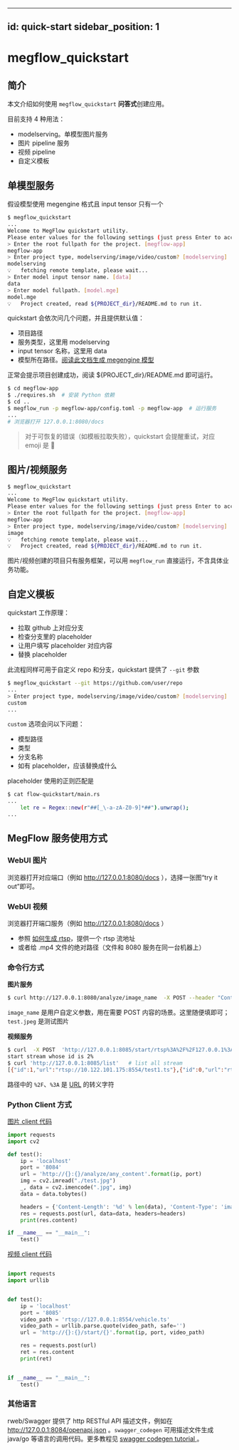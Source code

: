 
---
id: quick-start
sidebar_position: 1
---


# megflow_quickstart

## 简介

本文介绍如何使用 `megflow_quickstart`  **问答式**创建应用。

目前支持 4 种用法：
* modelserving。单模型图片服务
* 图片 pipeline 服务
* 视频 pipeline
* 自定义模板

## 单模型服务

假设模型使用 megengine 格式且 input tensor 只有一个

```bash
$ megflow_quickstart
...
Welcome to MegFlow quickstart utility.
Please enter values for the following settings (just press Enter to accept a default value, if one is given in brackets).
> Enter the root fullpath for the project. [megflow-app]
megflow-app
> Enter project type, modelserving/image/video/custom? [modelserving]
modelserving
💡   fetching remote template, please wait...
> Enter model input tensor name. [data]
data
> Enter model fullpath. [model.mge]
model.mge
💡   Project created, read ${PROJECT_dir}/README.md to run it.
```

quickstart 会依次问几个问题，并且提供默认值：
* 项目路径
* 服务类型，这里用 modelserving
* input tensor 名称，这里用 data
* 模型所在路径。[阅读此文档生成 megengine 模型](appendix-C-dump-model.zh.md)

正常会提示项目创建成功，阅读 ${PROJECT_dir}/README.md 即可运行。

```bash
$ cd megflow-app
$ ./requires.sh  # 安装 Python 依赖
$ cd ..
$ megflow_run -p megflow-app/config.toml -p megflow-app  # 运行服务
...
# 浏览器打开 127.0.0.1:8080/docs
```

> 对于可恢复的错误（如模板拉取失败），quickstart 会提醒重试，对应 emoji 是 🔧

## 图片/视频服务

```bash
$ megflow_quickstart
...
Welcome to MegFlow quickstart utility.
Please enter values for the following settings (just press Enter to accept a default value, if one is given in brackets).
> Enter the root fullpath for the project. [megflow-app]
megflow-app
> Enter project type, modelserving/image/video/custom? [modelserving]
image
💡   fetching remote template, please wait...
💡   Project created, read ${PROJECT_dir}/README.md to run it.
```

图片/视频创建的项目只有服务框架，可以用 `megflow_run` 直接运行，不含具体业务功能。

## 自定义模板

quickstart 工作原理：
* 拉取 github 上对应分支
* 检查分支里的 placeholder
* 让用户填写 placeholder 对应内容
* 替换 placeholder

此流程同样可用于自定义 repo 和分支，quickstart 提供了 `--git` 参数

```bash
$ megflow_quickstart --git https://github.com/user/repo
...
> Enter project type, modelserving/image/video/custom? [modelserving]
custom
...
```

`custom` 选项会问以下问题：
* 模型路径
* 类型
* 分支名称
* 如有 placeholder，应该替换成什么

placeholder 使用的正则匹配是 
```bash
$ cat flow-quickstart/main.rs
...
    let re = Regex::new(r"##[_\-a-zA-Z0-9]*##").unwrap();
...
```

## MegFlow 服务使用方式

### WebUI 图片
浏览器打开对应端口（例如 http://127.0.0.1:8080/docs ），选择一张图“try it out”即可。

### WebUI 视频
浏览器打开端口服务（例如 http://127.0.0.1:8080/docs ）

* 参照 [如何生成 rtsp](../02-how-to-run/generate-rtsp.zh.md)，提供一个 rtsp 流地址
* 或者给 .mp4 文件的绝对路径（文件和 8080 服务在同一台机器上）

### 命令行方式
**图片服务**
```bash
$ curl http://127.0.0.1:8080/analyze/image_name  -X POST --header "Content-Type:image/*"   --data-binary @test.jpeg
```

`image_name` 是用户自定义参数，用在需要 POST 内容的场景。这里随便填即可；`test.jpeg` 是测试图片

**视频服务**
```bash
$ curl  -X POST  'http://127.0.0.1:8085/start/rtsp%3A%2F%2F127.0.0.1%3A8554%2Ftest1.ts'  # start  rtsp://127.0.0.1:8554/test1.ts
start stream whose id is 2% 
$ curl 'http://127.0.0.1:8085/list'   # list all stream
[{"id":1,"url":"rtsp://10.122.101.175:8554/test1.ts"},{"id":0,"url":"rtsp://10.122.101.175:8554/test1.ts"}]%
```
路径中的 `%2F`、`%3A` 是 [URL](https://www.ietf.org/rfc/rfc1738.txt) 的转义字符


### Python Client 方式

[图片 client 代码](https://github.com/MegEngine/MegFlow/blob/master/flow-python/examples/application/misc/image_client.py)
```Python
import requests
import cv2

def test():
    ip = 'localhost'
    port = '8084'
    url = 'http://{}:{}/analyze/any_content'.format(ip, port)
    img = cv2.imread("./test.jpg")
    _, data = cv2.imencode(".jpg", img)
    data = data.tobytes()

    headers = {'Content-Length': '%d' % len(data), 'Content-Type': 'image/*'}
    res = requests.post(url, data=data, headers=headers)
    print(res.content)

if __name__ == "__main__":
    test()
```


[视频 client 代码](https://github.com/MegEngine/MegFlow/blob/master/flow-python/examples/application/misc/video_client.py)

```Python

import requests
import urllib


def test():
    ip = 'localhost'
    port = '8085'
    video_path = 'rtsp://127.0.0.1:8554/vehicle.ts'
    video_path = urllib.parse.quote(video_path, safe='')
    url = 'http://{}:{}/start/{}'.format(ip, port, video_path)

    res = requests.post(url)
    ret = res.content
    print(ret)


if __name__ == "__main__":
    test()
```

### 其他语言
rweb/Swagger 提供了 http RESTful API 描述文件，例如在 http://127.0.0.1:8084/openapi.json 。`swagger_codegen` 可用描述文件生成 java/go 等语言的调用代码。更多教程见 [swagger codegen tutorial ](https://swagger.io/tools/swagger-codegen/)。
